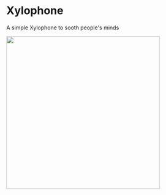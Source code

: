 # Xylophone
A simple Xylophone to sooth people's minds

<img src = "https://user-images.githubusercontent.com/47297497/130843057-6457d54f-9195-49bb-8fee-36246f915dd4.jpg" width = 400>

